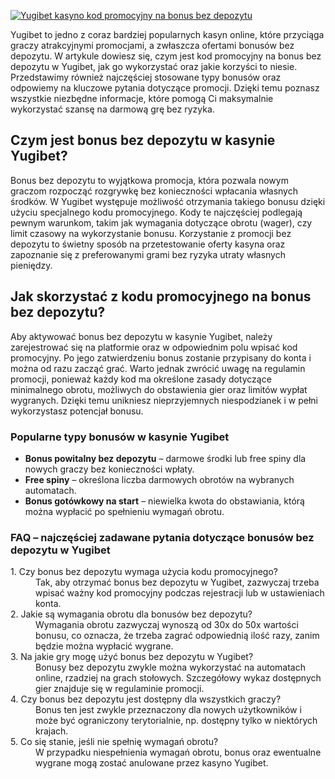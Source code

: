 [![Yugibet kasyno kod promocyjny na bonus bez depozytu](https://123-caf.pages.dev/gitsignup.png)](https://vrmoo.ru/Bt82HjjY)

<p>Yugibet to jedno z coraz bardziej popularnych kasyn online, które przyciąga graczy atrakcyjnymi promocjami, a zwłaszcza ofertami bonusów bez depozytu. W artykule dowiesz się, czym jest kod promocyjny na bonus bez depozytu w Yugibet, jak go wykorzystać oraz jakie korzyści to niesie. Przedstawimy również najczęściej stosowane typy bonusów oraz odpowiemy na kluczowe pytania dotyczące promocji. Dzięki temu poznasz wszystkie niezbędne informacje, które pomogą Ci maksymalnie wykorzystać szansę na darmową grę bez ryzyka.</p>  <h2>Czym jest bonus bez depozytu w kasynie Yugibet?</h2> <p>Bonus bez depozytu to wyjątkowa promocja, która pozwala nowym graczom rozpocząć rozgrywkę bez konieczności wpłacania własnych środków. W Yugibet występuje możliwość otrzymania takiego bonusu dzięki użyciu specjalnego kodu promocyjnego. Kody te najczęściej podlegają pewnym warunkom, takim jak wymagania dotyczące obrotu (wager), czy limit czasowy na wykorzystanie bonusu. Korzystanie z promocji bez depozytu to świetny sposób na przetestowanie oferty kasyna oraz zapoznanie się z preferowanymi grami bez ryzyka utraty własnych pieniędzy.</p>  <h2>Jak skorzystać z kodu promocyjnego na bonus bez depozytu?</h2> <p>Aby aktywować bonus bez depozytu w kasynie Yugibet, należy zarejestrować się na platformie oraz w odpowiednim polu wpisać kod promocyjny. Po jego zatwierdzeniu bonus zostanie przypisany do konta i można od razu zacząć grać. Warto jednak zwrócić uwagę na regulamin promocji, ponieważ każdy kod ma określone zasady dotyczące minimalnego obrotu, możliwych do obstawienia gier oraz limitów wypłat wygranych. Dzięki temu unikniesz nieprzyjemnych niespodzianek i w pełni wykorzystasz potencjał bonusu.</p>  <h3>Popularne typy bonusów w kasynie Yugibet</h3> <ul>   <li><strong>Bonus powitalny bez depozytu</strong> – darmowe środki lub free spiny dla nowych graczy bez konieczności wpłaty.</li>   <li><strong>Free spiny</strong> – określona liczba darmowych obrotów na wybranych automatach.</li>   <li><strong>Bonus gotówkowy na start</strong> – niewielka kwota do obstawiania, którą można wypłacić po spełnieniu wymagań obrotu.</li> </ul>  <h3>FAQ – najczęściej zadawane pytania dotyczące bonusów bez depozytu w Yugibet</h3> <dl>   <dt>1. Czy bonus bez depozytu wymaga użycia kodu promocyjnego?</dt>   <dd>Tak, aby otrzymać bonus bez depozytu w Yugibet, zazwyczaj trzeba wpisać ważny kod promocyjny podczas rejestracji lub w ustawieniach konta.</dd>    <dt>2. Jakie są wymagania obrotu dla bonusów bez depozytu?</dt>   <dd>Wymagania obrotu zazwyczaj wynoszą od 30x do 50x wartości bonusu, co oznacza, że trzeba zagrać odpowiednią ilość razy, zanim będzie można wypłacić wygrane.</dd>    <dt>3. Na jakie gry mogę użyć bonus bez depozytu w Yugibet?</dt>   <dd>Bonusy bez depozytu zwykle można wykorzystać na automatach online, rzadziej na grach stołowych. Szczegółowy wykaz dostępnych gier znajduje się w regulaminie promocji.</dd>    <dt>4. Czy bonus bez depozytu jest dostępny dla wszystkich graczy?</dt>   <dd>Bonus ten jest zwykle przeznaczony dla nowych użytkowników i może być ograniczony terytorialnie, np. dostępny tylko w niektórych krajach.</dd>    <dt>5. Co się stanie, jeśli nie spełnię wymagań obrotu?</dt>   <dd>W przypadku niespełnienia wymagań obrotu, bonus oraz ewentualne wygrane mogą zostać anulowane przez kasyno Yugibet.</dd> </dl>